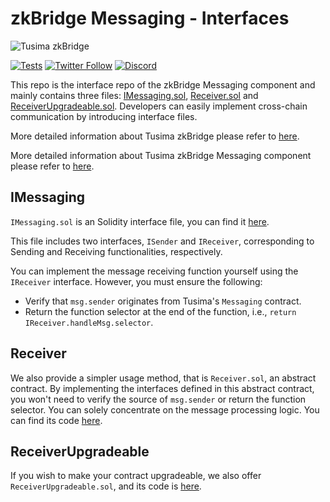 # zkBridge Messaging - Interfaces 

![Tusima zkBridge](https://ucarecdn.com/f4e08f06-c238-47f8-b98a-97629c199377/bridgelogo.png)

[![Tests](https://github.com/TusimaNetwork/zkBridge-messaging-interfaces/actions/workflows/test.yml/badge.svg?branch=main)](https://github.com/TusimaNetwork/zkBridge-messaging-interfaces/actions/workflows/test.yml)
[![Twitter Follow](https://img.shields.io/twitter/follow/TusimaNetwork?style=social)](https://twitter.com/TusimaNetwork)
[![Discord](https://img.shields.io/discord/965918503070728203?logo=Discord&logoColor=5865F2&label=discord&color=3ae600
)](https://discord.com/invite/tusimanetwork)

This repo is the interface repo of the zkBridge Messaging component and mainly contains three files: [IMessaging.sol](./src/interfaces/IMessaging.sol), [Receiver.sol](./src/interfaces/Receiver.sol) and [ReceiverUpgradeable.sol](./src/interfaces/ReceiverUpgradeable.sol). Developers can easily implement cross-chain communication by introducing interface files.

More detailed information about Tusima zkBridge please refer to [here](https://tusima.gitbook.io/zkbridge/).

More detailed information about Tusima zkBridge Messaging component please refer to [here](https://tusima.gitbook.io/zkbridge/build-with-messaging/overview).



## IMessaging
`IMessaging.sol` is an Solidity interface file, you can find it [here](./src/interfaces/IMessaging.sol).

This file includes two interfaces, `ISender` and `IReceiver`, corresponding to Sending and Receiving functionalities, respectively.

You can implement the message receiving function yourself using the `IReceiver` interface. However, you must ensure the following:

* Verify that `msg.sender` originates from Tusima's `Messaging` contract.
* Return the function selector at the end of the function, i.e., `return IReceiver.handleMsg.selector`.


## Receiver

We also provide a simpler usage method, that is `Receiver.sol`, an abstract contract. By implementing the interfaces defined in this abstract contract, you won't need to verify the source of `msg.sender` or return the function selector. You can solely concentrate on the message processing logic. You can find its code [here](./src/interfaces/Receiver.sol).

## ReceiverUpgradeable

If you wish to make your contract upgradeable, we also offer `ReceiverUpgradeable.sol`, and its code is [here](./src/interfaces/ReceiverUpgradeable.sol).